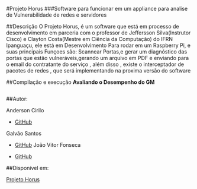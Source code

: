 #Projeto Horus
###Software para funcionar em um appliance para analise de Vulnerabilidade de redes e servidores

##Descrição
O Projeto Horus, é um software que está em processo de desenvolvimento em parceria com o professor de Jeffersson Silva(Instrutor Cisco) e  Clayton Costa(Mestre em Ciência da Computação) do IFRN Ipanguaçu, ele  está em Desenvolvimento Para rodar em um Raspberry Pi, e suas principais Funçoes são: Scannear  Portas,e gerar um diagnóstico das portas que estão vulneráveis,gerando um arquivo em PDF e  enviando para o email do contratante do serviço , além disso , existe o interceptador de pacotes de redes , que será implementando na proxima versão do software


##Compilação e execução
**Avaliando o Desempenho do GM**
```shell

```

##Autor:

Anderson Cirilo 
 
 - [GitHub](https://github.com/Vectro26)


Galvão Santos

- [GitHub](https://github.com/SuperMeatBoyFury)
João Vitor Fonseca

- [GitHub](https://github.com/vitor177)


##Disponível em:

[Projeto Horus](https://github.com/Vectro26/ProjetoHorus)

